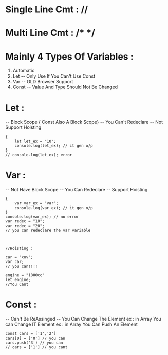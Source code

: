# Single Line Cmt : //
# Multi Line Cmt : /* */



# Mainly 4 Types Of Variables :
1. Automatic
2. Let -- Only Use If You Can't Use Const
3. Var -- OLD Browser Support
4. Const -- Value And Type Should Not Be Changed

# Let :
-- Block Scope { Const Also A Block Scope}
-- You Can't Redeclare
-- Not Support Hoisting
```
{
    let let_ex = "10";
    console.log(let_ex); // it gen o/p
}
// console.log(let_ex); error
```
# Var :
-- Not Have Block Scope
-- You Can Redeclare
-- Support Hoisting
```
{
    var var_ex = "var";
    console.log(var_ex); // it gen o/p
}
console.log(var_ex); // no error
var redec = "10";
var redec = "20";
// you can redeclare the var variable



//Hoisting :

car = "xuv";
var car;
// you can!!!!

engine = "1800cc"
let engine;
//You Cant

```
# Const :
-- Can't Be ReAssinged
-- You Can Change The Element 
ex : in Array You can Change IT Element
ex : in Array You Can Push An Element
```
const cars = ['1','2']
cars[0] = ['0'] // you can
cars.push('3') // you can
// cars = ['1'] // you cant
```
